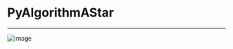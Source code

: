 # PyAlgorithmAStar
--------------------
![image](https://user-images.githubusercontent.com/70746078/207147115-c628b715-0555-4814-b27d-c77af6ea702d.png)
